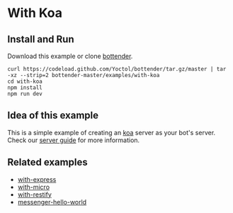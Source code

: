 # With Koa

## Install and Run

Download this example or clone [bottender](https://github.com/Yoctol/bottender).

```
curl https://codeload.github.com/Yoctol/bottender/tar.gz/master | tar -xz --strip=2 bottender-master/examples/with-koa
cd with-koa
npm install
npm run dev
```

## Idea of this example

This is a simple example of creating an [koa](https://github.com/koajs/koa) server as your bot's server.  
Check our [server guide](https://yoctol.github.io/bottender-docs/docs/Guides-Server) for more information.

## Related examples

- [with-express](../with-express)
- [with-micro](../with-micro)
- [with-restify](../with-restify)
- [messenger-hello-world](../messenger-hello-world)
